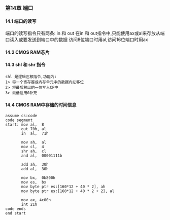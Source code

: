 ### 第14章 端口
#### 14.1 端口的读写
端口的读写指令只有两条: in 和 out 
在in 和 out指令中,只能使用ax或al来存放从端口读入或要发送到端口中的数据
访问8位端口时用al,访问16位端口时用ax 

#### 14.2 CMOS RAM芯片

#### 14.3 shl 和 shr 指令 
    shl 是逻辑左移指令,功能为:
    1> 将一个寄存器或内存单元中的数据向左移位 
    2> 将最后移出的一位写入CF中 
    3> 最低位用0补充

#### 14.4 CMOS RAM中存储的时间信息
    assume cs:code 
    code segment 
    start: mov al,  8 
           out 70h, al 
           in  al,  71h

           mov ah,  al
           mov cl,  4 
           shr ah,  cl 
           and al,  00001111b 

           add ah,  30h 
           add al,  30h 

           mov bx,  0b800h 
           mov es,  bx 
           mov byte ptr es:[160*12 + 40 * 2], ah 
           mov byte ptr es:[160*12 + 40 * 2 + 2], al 

           mov ax, 4c00h 
           int 21h 
    code ends 
    end start 

    